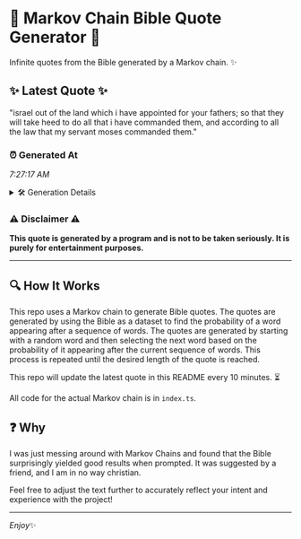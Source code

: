 # 📖 Markov Chain Bible Quote Generator 📖

Infinite quotes from the Bible generated by a Markov chain. ✨

## ✨ Latest Quote ✨
"israel out of the land which i have appointed for your fathers; so that they will take heed to do all that i have commanded them, and according to all the law that my servant moses commanded them."

### ⏰ Generated At
*7:27:17 AM*

<details>
    <summary>🛠️ Generation Details</summary>
    <p>
        <strong>🌱 Seed:</strong> israel<br>
        <strong>🔄 Iterations:</strong> 37<br>
        <strong>📜 Context History:</strong><br>[ israel ]: out<br>[ israel, out ]: of<br>[ israel, out, of ]: the<br>[ israel, out, of, the ]: land<br>[ israel, out, of, the, land ]: which<br>[ israel, out, of, the, land, which ]: i<br>[ out, of, the, land, which, i ]: have<br>[ of, the, land, which, i, have ]: appointed<br>[ the, land, which, i, have, appointed ]: for<br>[ land, which, i, have, appointed, for ]: your<br>[ which, i, have, appointed, for, your ]: fathers;<br>[ i, have, appointed, for, your, fathers; ]: so<br>[ have, appointed, for, your, fathers;, so ]: that<br>[ appointed, for, your, fathers;, so, that ]: they<br>[ for, your, fathers;, so, that, they ]: will<br>[ your, fathers;, so, that, they, will ]: take<br>[ fathers;, so, that, they, will, take ]: heed<br>[ so, that, they, will, take, heed ]: to<br>[ that, they, will, take, heed, to ]: do<br>[ they, will, take, heed, to, do ]: all<br>[ will, take, heed, to, do, all ]: that<br>[ take, heed, to, do, all, that ]: i<br>[ heed, to, do, all, that, i ]: have<br>[ to, do, all, that, i, have ]: commanded<br>[ do, all, that, i, have, commanded ]: them,<br>[ all, that, i, have, commanded, them, ]: and<br>[ that, i, have, commanded, them,, and ]: according<br>[ i, have, commanded, them,, and, according ]: to<br>[ have, commanded, them,, and, according, to ]: all<br>[ commanded, them,, and, according, to, all ]: the<br>[ them,, and, according, to, all, the ]: law<br>[ and, according, to, all, the, law ]: that<br>[ according, to, all, the, law, that ]: my<br>[ to, all, the, law, that, my ]: servant<br>[ all, the, law, that, my, servant ]: moses<br>[ the, law, that, my, servant, moses ]: commanded<br>[ law, that, my, servant, moses, commanded ]: them.<br>
    </p>
</details>

### ⚠️ Disclaimer ⚠️
**This quote is generated by a program and is not to be taken seriously. It is purely for entertainment purposes.**

---

## 🔍 How It Works

This repo uses a Markov chain to generate Bible quotes. The quotes are generated by using the Bible as a dataset to find the probability of a word appearing after a sequence of words. The quotes are generated by starting with a random word and then selecting the next word based on the probability of it appearing after the current sequence of words. This process is repeated until the desired length of the quote is reached.

This repo will update the latest quote in this README every 10 minutes. ⏳

All code for the actual Markov chain is in `index.ts`.

## ❓ Why

I was just messing around with Markov Chains and found that the Bible surprisingly yielded good results when prompted. 
It was suggested by a friend, and I am in no way christian.

Feel free to adjust the text further to accurately reflect your intent and experience with the project!

---

*Enjoy*✨
